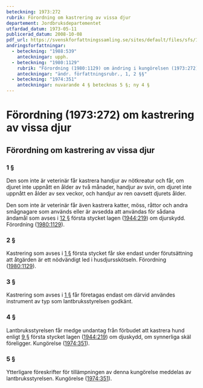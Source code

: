 ```yaml
---
beteckning: 1973:272
rubrik: Förordning om kastrering av vissa djur
departement: Jordbruksdepartementet
utfardad_datum: 1973-05-11
publicerad_datum: 2008-10-08
pdf_url: https://svenskforfattningssamling.se/sites/default/files/sfs/1973-05/SFS1973-272.pdf
andringsforfattningar:
  - beteckning: "1988:539"
    anteckningar: upph.
  - beteckning: "1980:1129"
    rubrik: "Förordning (1980:1129) om ändring i kungörelsen (1973:272) om kastrering av vissa husdjur"
    anteckningar: "ändr. författningsrubr., 1, 2 §§"
  - beteckning: "1974:351"
    anteckningar: nuvarande 4 § betecknas 5 §; ny 4 §
---
```


# Förordning (1973:272) om kastrering av vissa djur

## Förordning om kastrering av vissa djur

### 1 §

Den som inte är veterinär får kastrera handjur av nötkreatur och får, om djuret inte uppnått en ålder av två månader, handjur av svin, om djuret inte uppnått en ålder av sex veckor, och handjur av ren oavsett djurets ålder.

Den som inte är veterinär får även kastrera katter, möss, råttor och andra smågnagare som används eller är avsedda att användas för sådana ändamål som avses i [12 §](#12) första stycket lagen ([1944:219](https://selex.se/eli/sfs/1944/219)) om djurskydd. Förordning ([1980:1129](https://selex.se/eli/sfs/1980/1129)).

### 2 §

Kastrering som avses i [1 §](#1) första stycket får ske endast under förutsättning att åtgärden är ett nödvändigt led i husdjursskötseln. Förordning ([1980:1129](https://selex.se/eli/sfs/1980/1129)).

### 3 §

Kastrering som avses i [1 §](#1) får företagas endast om därvid användes instrument av typ som lantbruksstyrelsen godkänt.

### 4 §

Lantbruksstyrelsen får medge undantag från förbudet att kastrera hund enligt [9 §](#9) första stycket lagen ([1944:219](https://selex.se/eli/sfs/1944/219)) om djuskydd, om synnerliga skäl föreligger. Kungörelse ([1974:351](https://selex.se/eli/sfs/1974/351)).

### 5 §

Ytterligare föreskrifter för tillämpningen av denna kungörelse meddelas av lantbruksstyrelsen. Kungörelse ([1974:351](https://selex.se/eli/sfs/1974/351)).